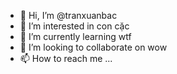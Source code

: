 - 👋 Hi, I’m @tranxuanbac
- 👀 I’m interested in con cặc
- 🌱 I’m currently learning wtf
- 💞️ I’m looking to collaborate on wow
- 📫 How to reach me ...

<!---
tranxuanbac/tranxuanbac is a ✨ special ✨ repository because its `README.md` (this file) appears on your GitHub profile.
You can click the Preview link to take a look at your changes.
--->
